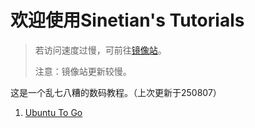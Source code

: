 # 欢迎使用Sinetian's Tutorials

> 若访问速度过慢，可前往[镜像站](https://sinetian.rth1.xyz/README.md)。
>
> 注意：镜像站更新较慢。

这是一个乱七八糟的数码教程。（上次更新于250807）

1. [Ubuntu To Go](https://sinetianliu.github.io/tutorials/utg)
